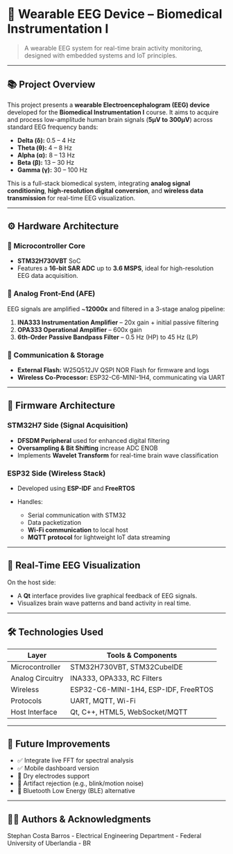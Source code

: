 # 🧠 Wearable EEG Device – Biomedical Instrumentation I

> A wearable EEG system for real-time brain activity monitoring, designed with embedded systems and IoT principles.

---

## 📚 Project Overview

This project presents a **wearable Electroencephalogram (EEG) device** developed for the **Biomedical Instrumentation I** course. It aims to acquire and process low-amplitude human brain signals (**5µV to 300µV**) across standard EEG frequency bands:

* **Delta (δ):** 0.5 – 4 Hz
* **Theta (θ):** 4 – 8 Hz
* **Alpha (α):** 8 – 13 Hz
* **Beta (β):** 13 – 30 Hz
* **Gamma (γ):** 30 – 100 Hz

This is a full-stack biomedical system, integrating **analog signal conditioning**, **high-resolution digital conversion**, and **wireless data transmission** for real-time EEG visualization.

---

## ⚙️ Hardware Architecture

### 🧩 Microcontroller Core

* **STM32H730VBT** SoC
* Features a **16-bit SAR ADC** up to **3.6 MSPS**, ideal for high-resolution EEG data acquisition.

### 🔌 Analog Front-End (AFE)

EEG signals are amplified \~**12000x** and filtered in a 3-stage analog pipeline:

1. **INA333 Instrumentation Amplifier** – 20x gain + initial passive filtering
2. **OPA333 Operational Amplifier** – 600x gain
3. **6th-Order Passive Bandpass Filter** – 0.5 Hz (HP) to 45 Hz (LP)

### 📡 Communication & Storage

* **External Flash:** W25Q512JV QSPI NOR Flash for firmware and logs
* **Wireless Co-Processor:** ESP32-C6-MINI-1H4, communicating via UART

---

## 💾 Firmware Architecture

### STM32H7 Side (Signal Acquisition)

* **DFSDM Peripheral** used for enhanced digital filtering
* **Oversampling & Bit Shifting** increase ADC ENOB
* Implements **Wavelet Transform** for real-time brain wave classification

### ESP32 Side (Wireless Stack)

* Developed using **ESP-IDF** and **FreeRTOS**
* Handles:

  * Serial communication with STM32
  * Data packetization
  * **Wi-Fi communication** to local host
  * **MQTT protocol** for lightweight IoT data streaming

---

## 🧪 Real-Time EEG Visualization

On the host side:

* A **Qt** interface provides live graphical feedback of EEG signals.
* Visualizes brain wave patterns and band activity in real time.

---

## 🛠️ Technologies Used

| Layer            | Tools & Components                         |
| ---------------- | ------------------------------------------ |
| Microcontroller  | STM32H730VBT, STM32CubeIDE                 |
| Analog Circuitry | INA333, OPA333, RC Filters                 |
| Wireless         | ESP32-C6-MINI-1H4, ESP-IDF, FreeRTOS       |
| Protocols        | UART, MQTT, Wi-Fi                          |
| Host Interface   | Qt, C++, HTML5, WebSocket/MQTT |

---

## 🚧 Future Improvements

* ✅ Integrate live FFT for spectral analysis
* ✅ Mobile dashboard version
* 🔲 Dry electrodes support
* 🔲 Artifact rejection (e.g., blink/motion noise)
* 🔲 Bluetooth Low Energy (BLE) alternative

---

## 👨‍🔬 Authors & Acknowledgments
Stephan Costa Barros - 
Electrical Engineering Department - Federal University of Uberlandia - BR





